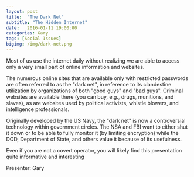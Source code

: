 ```yaml
---
layout: post
title:  "The Dark Net"
subtitle: "The Hidden Internet"
date:   2016-01-11 19:00:00
categories: Gary
tags: [Social Issues]
bigimg: /img/dark-net.png
---
```


Most of us use the internet daily without realizing we are able to access only a very small part of online information and websites. 

The numerous online sites that are available only with restricted passwords are often referred to as the "dark net", in reference to its clandestine utilization by organizations of both "good guys" and "bad guys". Criminal websites are available there (you can buy, e.g., drugs, munitions, and slaves), as are websites used by political activists, whistle blowers, and intelligence professionals. 

Originally developed by the US Navy, the "dark net" is now a controversial technology within government circles. The NSA and FBI want to either shut it down or to be able to fully monitor it (by limiting encryption) while the DOD, Department of State, and others value it because of its usefulness. 

Even if you are not a covert operator, you will likely find this presentation quite informative and interesting

Presenter: Gary


